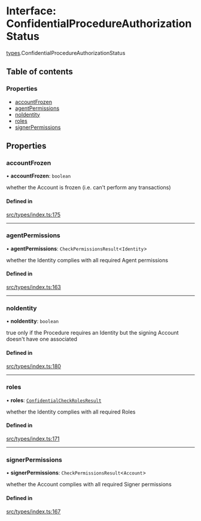 # Interface: ConfidentialProcedureAuthorizationStatus

[types](../wiki/types).ConfidentialProcedureAuthorizationStatus

## Table of contents

### Properties

- [accountFrozen](../wiki/types.ConfidentialProcedureAuthorizationStatus#accountfrozen)
- [agentPermissions](../wiki/types.ConfidentialProcedureAuthorizationStatus#agentpermissions)
- [noIdentity](../wiki/types.ConfidentialProcedureAuthorizationStatus#noidentity)
- [roles](../wiki/types.ConfidentialProcedureAuthorizationStatus#roles)
- [signerPermissions](../wiki/types.ConfidentialProcedureAuthorizationStatus#signerpermissions)

## Properties

### accountFrozen

• **accountFrozen**: `boolean`

whether the Account is frozen (i.e. can't perform any transactions)

#### Defined in

[src/types/index.ts:175](https://github.com/PolymeshAssociation/polymesh-private-sdk/blob/297c67ce/src/types/index.ts#L175)

___

### agentPermissions

• **agentPermissions**: `CheckPermissionsResult`<`Identity`\>

whether the Identity complies with all required Agent permissions

#### Defined in

[src/types/index.ts:163](https://github.com/PolymeshAssociation/polymesh-private-sdk/blob/297c67ce/src/types/index.ts#L163)

___

### noIdentity

• **noIdentity**: `boolean`

true only if the Procedure requires an Identity but the signing Account
  doesn't have one associated

#### Defined in

[src/types/index.ts:180](https://github.com/PolymeshAssociation/polymesh-private-sdk/blob/297c67ce/src/types/index.ts#L180)

___

### roles

• **roles**: [`ConfidentialCheckRolesResult`](../wiki/types.ConfidentialCheckRolesResult)

whether the Identity complies with all required Roles

#### Defined in

[src/types/index.ts:171](https://github.com/PolymeshAssociation/polymesh-private-sdk/blob/297c67ce/src/types/index.ts#L171)

___

### signerPermissions

• **signerPermissions**: `CheckPermissionsResult`<`Account`\>

whether the Account complies with all required Signer permissions

#### Defined in

[src/types/index.ts:167](https://github.com/PolymeshAssociation/polymesh-private-sdk/blob/297c67ce/src/types/index.ts#L167)
